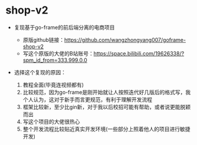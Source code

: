 # shop-v2

- 复现基于go-frame的前后端分离的电商项目
  - 原版github链接：https://github.com/wangzhongyang007/goframe-shop-v2
  - 写这个原版的大佬的B站账号：https://space.bilibili.com/19626338/?spm_id_from=333.999.0.0
  
- 选择这个复现的原因：
  1. 教程全面(毕竟连视频都有)
  2. 比较规范，因为go-frame是刚开始就让人按照迭代好几版后的格式写，我个人认为，这对于新手而言更规范，有利于理解开发流程
  3. 框架比较新，至少比gin新，对于我以后校招可能有帮助，或者说更能脱颖而出
  4. 写这个项目的大佬很热心
  5. 整个开发流程比较贴近真实开发环境(一些部分上照着他人的项目进行敏捷开发)